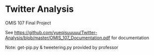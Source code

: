 # Twitter Analysis
OMIS 107 Final Project

See https://github.com/yueqisuuuuu/Twitter-Analysis/blob/master/OMIS_107_Documentation.pdf for documentation

Note: get-pip.py & tweetering.py provided by professor
